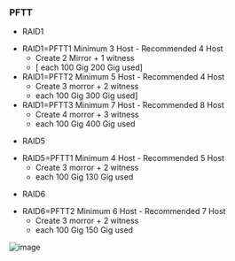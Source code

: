 ### PFTT

* RAID1
 - RAID1=PFTT1   Minimum 3 Host - Recommended 4 Host
     + Create 2 Mirror + 1 witness
     + [ each 100 Gig 200 Gig used]
 - RAID1=PFTT2   Minimum 5 Host - Recommended 4 Host
     + Create 3 morror + 2 witness
     + each 100 Gig 300 Gig used]              
 - RAID1=PFTT3   Minimum 7 Host - Recommended 8 Host 
     + Create 4 morror + 3 witness
     + each 100 Gig 400 Gig used
  
* RAID5      
 - RAID5=PFTT1   Minimum 4 Host - Recommended 5 Host 
     + Create 3 morror + 2 witness
     + each 100 Gig 130 Gig used

* RAID6
 - RAID6=PFTT2   Minimum 6 Host - Recommended 7 Host
     + Create 3 morror + 2 witness
     + each 100 Gig 150 Gig used
   
![image](https://github.com/user-attachments/assets/138152cf-d7d9-4e92-ac69-41b8da2beb5e)
